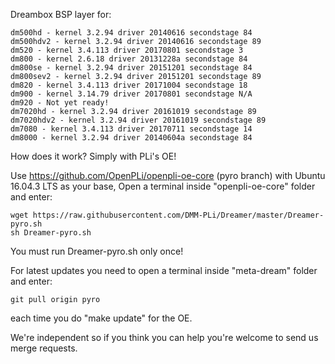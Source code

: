 Dreambox BSP layer for:
```
dm500hd - kernel 3.2.94 driver 20140616 secondstage 84
dm500hdv2 - kernel 3.2.94 driver 20140616 secondstage 89
dm520 - kernel 3.4.113 driver 20170801 secondstage 3
dm800 - kernel 2.6.18 driver 20131228a secondstage 84
dm800se - kernel 3.2.94 driver 20151201 secondstage 84
dm800sev2 - kernel 3.2.94 driver 20151201 secondstage 89
dm820 - kernel 3.4.113 driver 20171004 secondstage 18
dm900 - kernel 3.14.79 driver 20170801 secondstage N/A
dm920 - Not yet ready!
dm7020hd - kernel 3.2.94 driver 20161019 secondstage 89
dm7020hdv2 - kernel 3.2.94 driver 20161019 secondstage 89
dm7080 - kernel 3.4.113 driver 20170711 secondstage 14
dm8000 - kernel 3.2.94 driver 20140604a secondstage 84
```
How does it work? Simply with PLi's OE!

Use https://github.com/OpenPLi/openpli-oe-core (pyro branch) with Ubuntu 16.04.3 LTS as your base, Open a terminal inside "openpli-oe-core" folder and enter:
```
wget https://raw.githubusercontent.com/DMM-PLi/Dreamer/master/Dreamer-pyro.sh
sh Dreamer-pyro.sh
```
You must run Dreamer-pyro.sh only once!

For latest updates you need to open a terminal inside "meta-dream" folder and enter:
```
git pull origin pyro
```
each time you do "make update" for the OE.

We're independent so if you think you can help you're welcome to send us merge requests.
